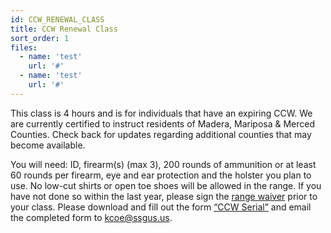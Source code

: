 ```yaml
---
id: CCW_RENEWAL_CLASS
title: CCW Renewal Class
sort_order: 1
files:
  - name: 'test'
    url: '#'
  - name: 'test'
    url: '#'
---
```

This class is 4 hours and is for individuals that have an expiring CCW.  We are currently certified to instruct residents of Madera, Mariposa & Merced Counties. Check back for updates regarding additional counties that may become available. 

You will need: ID, firearm(s) (max 3), 200 rounds of ammunition or at least 60 rounds per firearm, eye and ear protection and the holster you plan to use.  No low-cut shirts or open toe shoes will be allowed in the range. If you have not done so within the last year, please sign the [range waiver](http://www.smartwaiver.com/v/stagestopgunshop) prior to your class.  Please download and fill out the form [“CCW Serial”](/pdf/ccw-serial.pdf) and email the completed form to [kcoe@ssgus.us](mailto:kcoe@ssgus.us).